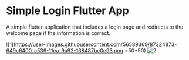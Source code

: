 # Simple Login Flutter App
A simple flutter application that includes a login page and redirects to the welcome page if the information is correct.

![1](https://user-images.githubusercontent.com/56589369/87324873-649c6400-c539-11ea-9a92-168487bc0e93.png =50*50)
![2](https://user-images.githubusercontent.com/56589369/87324891-6bc37200-c539-11ea-90ea-017ef51d222b.png)
